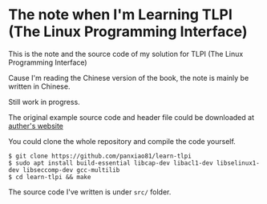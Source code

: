 # The note when I'm Learning TLPI (The Linux Programming Interface)

This is the note and the source code of my solution for TLPI (The Linux Programming Interface)

Cause I'm reading the Chinese version of the book, the note is mainly be written in Chinese.

Still work in progress.

The original example source code and header file could be downloaded at [auther's website](https://man7.org/tlpi/code/index.html)

You could clone the whole repository and compile the code yourself.

```shell
$ git clone https://github.com/panxiao81/learn-tlpi
$ sudo apt install build-essential libcap-dev libacl1-dev libselinux1-dev libseccomp-dev gcc-multilib
$ cd learn-tlpi && make
```

The source code I've written is under `src/` folder.